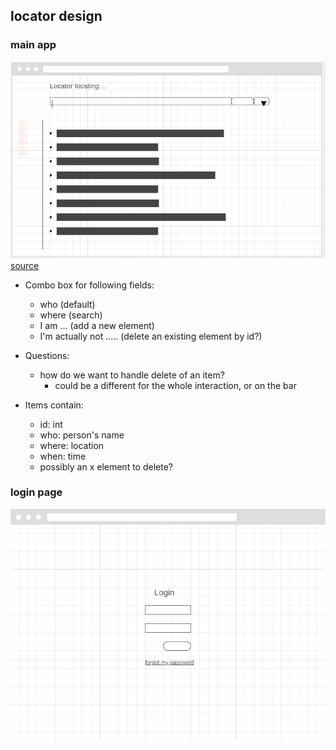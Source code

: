 ## locator design

### main app
![main](imgs/main.png "main")
[source](https://wireframe.cc/jzqjI9)

* Combo box for following fields:
  * who (default)
  * where (search)
  * I am ... (add a new element)
  * I'm actually not ..... (delete an existing element by id?) 

* Questions:
  * how do we want to handle delete of an item?
    * could be a different for the whole interaction, or on the bar 

* Items contain: 
  *  id: int
  *  who: person's name
  *  where: location
  *  when: time
  *  possibly an x element to delete?
  
### login page
![main](imgs/login.png "login")
